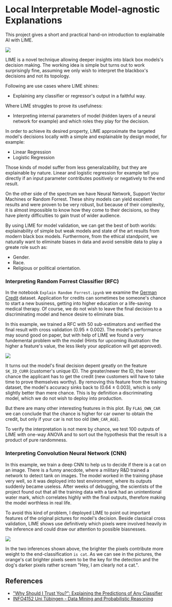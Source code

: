 # Local Interpretable Model-agnostic Explanations

This project gives a short and practical hand-on introduction to explainable AI with LIME. 

![](data/header.jpg)

LIME is a novel technique allowing deeper insights into black box models's decision making. The working idea is simple but turns out to work surprisingly fine, assuming we only wish to interpret the blackbox's decisions and not its topology.

Following are use cases where LIME shines:
- Explaining any classifier or regressor's output in a faithful way.

Where LIME struggles to prove its usefulness:
- Interpreting internal parameters of model (hidden layers of a neural network for example) and which roles they play for the decision. 

In order to achieve its desired property, LIME approximate the targeted model's decisions locally with a simple and explainable by design model, for example:
- Linear Regression
- Logistic Regression

Those kinds of model suffer from less generalizability, but they are explainable by nature. Linear and logistic regression for example tell you directly if an input parameter contributes positively or negatively to the end result. 

On the other side of the spectrum we have Neural Network, Support Vector Machines or Random Forrest. These shiny models can yield excellent results and were proven to be very robust, but because of their complexity, it is almost impossible to know how they come to their decisions, so they have plenty difficulties to gain trust of wider audience.

By using LIME for model validation, we can get the best of both worlds: explainability of simple but weak models and state of the art results from modern black box models. Furthermore, from the ethical standpoint, we naturally want to eliminate biases in data and avoid sensible data to play a greate role such as:
- Gender.
- Race.
- Religious or political orientation.

### Interpreting Random Forrest Classifier (RFC)

In the notebook `Explain Random Forrest.ipynb` we examine the [German Credit](https://www.kaggle.com/uciml/german-credit) dataset. Application for credits can sometimes be someone's chance to start a new business, getting into higher education or a life-saving medical therapy. Of course, we do not wish to leave the final decision to a discriminating model and hence desire to eliminate bias. 

In this example, we trained a RFC with 50 sub-estimators and verified the final result with cross validation (0.95 ± 0.002). The model's performance may sound good on paper, but with help of LIME we found a very fundemental problem with the model (Hints for upcoming illustration: the higher a feature's value, the less likely your application will get approved).

![](data/explain_random_forrest.png)

It turns out the model's final decision depent greatly on the feature `SK_ID_CURR` (customer's unique ID). The greater/newer the ID, the lower chance the applicant has to get the credit (new customers will have to take time to prove themselves worthy). By removing this feature from the training dataset, the model's accuracy sinks back to (0.64 ± 0.003), which is only slightly better than mere chance. This is by definition a discriminating model, which we do not wish to deploy into production.

But there are many other interesting features in this plot. By `FLAG_OWN_CAR` we can conclude that the chance is higher for car owner to obtain the credit, but only if your car is not too old (`OWN_CAR_AGE`).

To verify the interpretation is not mere by chance, we test 100 outputs of LIME with one-way ANOVA and to sort out the hypothesis that the result is a product of pure randomness.

### Interpreting Convolution Neural Network (CNN)

In this example, we train a deep CNN to help us to decide if there is a cat on an image. There is a funny anecdote, where a military R&D trained a network to detect tank on images. The model worked in the training phase very well, so it was deployed into test environment, where its outputs suddenly became useless. After weeks of debugging, the scientists of the project found out that all the training data with a tank had an unintentional water mark, which correlates highly with the final outputs, therefore making the model worthless in real life. 

To avoid this kind of problem, I deployed LIME to point out important features of the original pictures for model's decision. Beside classical cross validation, LIME shows use definitively which pixels were involved heavily in the inference and could draw our attention to possible biasnesses.  

![](data/explain_neural_network.png)

In the two inferences shown above, the brighter the pixels contribute more weight to the end-classification `is cat`. As we can see in the pictures, the orange's cat brighter pixels seem to be the key for the detection and the dog's darker pixels rather scream "Hey, I am clearly not a cat.".


## References

- ["Why Should I Trust You?": Explaining the Predictions of Any Classifier](https://arxiv.org/abs/1602.04938)
- [INFO4152 Uni Tübingen - Data Mining and Probabilistic Reasoning](http://campus.verwaltung.uni-tuebingen.de/lsfpublic/rds?state=verpublish&status=init&vmfile=no&publishid=177782&moduleCall=webInfo&publishConfFile=webInfo&publishSubDir=veranstaltung)
